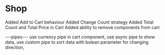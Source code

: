 # Shop

Added Add to Cart behaviour
Added Change Count strategy
Added Total Count and Total Price in Cart
Added ability to remove components from cart

---pipes---
use currency pipe in cart component,
use async pipe to show data,
use custom pipe to sort data with bolean parameter for changing direction,